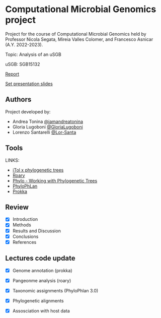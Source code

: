 # Computational Microbial Genomics project 

Project for the course of Computational Microbial Genomics held by Professor Nicola Segata, Mireia Valles Colomer, and Francesco Asnicar (A.Y. 2022-2023).

Topic: Analysis of an uSGB

uSGB: SGB15132

[Report](https://github.com/iamandreatonina/Microbiomal_Genomics_Segata/tree/main/Report/Microbes_Genomics_Report.pdf)

[Set presentation slides](https://github.com/iamandreatonina/Microbiomal_Genomics_Segata/tree/main/Presentation)

## Authors

Project developed by: 
  * Andrea Tonina  [@iamandreatonina](https://github.com/iamandreatonina)
  * Gloria Lugoboni [@GloriaLugoboni](https://github.com/GloriaLugoboni)
  * Lorenzo Santarelli [@Lor-Santa](https://github.com/Lor-Santa)

## Tools 

LINKS:
* [iTol x phylogenetic trees](https://itol.embl.de/)
* [Roary](https://sanger-pathogens.github.io/Roary/)
* [Phylo - Working with Phylogenetic Trees](https://biopython.org/wiki/Phylo)
* [PhyloPhLan](https://github.com/biobakery/phylophlan/wiki)
* [Prokka](https://github.com/tseemann/prokka)

## Review 
- [X] Introduction
- [X] Methods
- [X] Results and Discussion 
- [X] Conclusions
- [X] References 

## Lectures code update
- [X] Genome annotation (prokka)
- [X] Pangeonme analysis (roary)
- [X] Taxonomic assignments (PhyloPhlan 3.0)
- [X] Phylogenetic alignments 
- [X] Assosciation with host data





